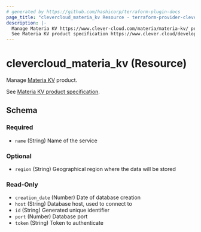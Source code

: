 ```yaml
---
# generated by https://github.com/hashicorp/terraform-plugin-docs
page_title: "clevercloud_materia_kv Resource - terraform-provider-clevercloud"
description: |-
  Manage Materia KV https://www.clever-cloud.com/materia/materia-kv/ product.
  See Materia KV product specification https://www.clever.cloud/developers/doc/addons/materia-kv/.
---
```


# clevercloud_materia_kv (Resource)

Manage [Materia KV](https://www.clever-cloud.com/materia/materia-kv/) product.

See [Materia KV product specification](https://www.clever.cloud/developers/doc/addons/materia-kv/).



<!-- schema generated by tfplugindocs -->
## Schema

### Required

- `name` (String) Name of the service

### Optional

- `region` (String) Geographical region where the data will be stored

### Read-Only

- `creation_date` (Number) Date of database creation
- `host` (String) Database host, used to connect to
- `id` (String) Generated unique identifier
- `port` (Number) Database port
- `token` (String) Token to authenticate

